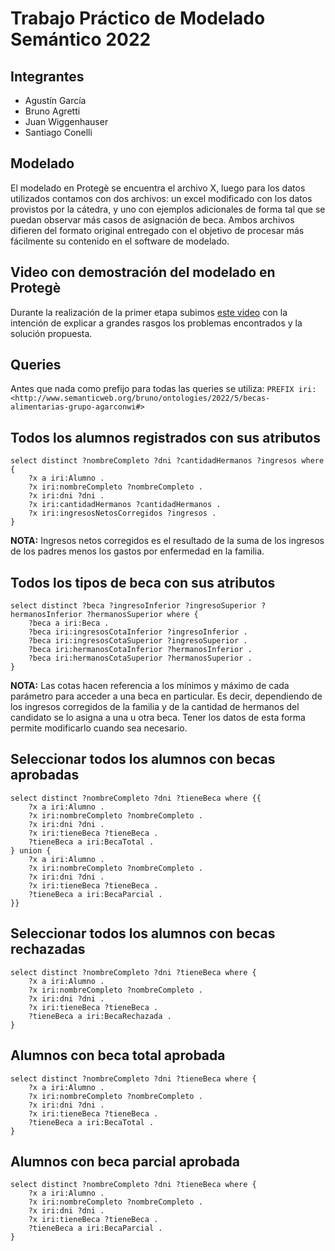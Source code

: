 # Trabajo Práctico de Modelado Semántico 2022
## Integrantes
* Agustín García
* Bruno Agretti
* Juan Wiggenhauser
* Santiago Conelli

## Modelado
El modelado en Protegè se encuentra el archivo X, luego para los datos utilizados contamos con dos archivos: un excel modificado con los datos provistos por la cátedra, y uno con ejemplos adicionales de forma tal que se puedan observar más casos de asignación de beca. Ambos archivos difieren del formato original entregado con el objetivo de procesar más fácilmente su contenido en el software de modelado.

## Video con demostración del modelado en Protegè
Durante la realización de la primer etapa subimos [este video](https://www.youtube.com/watch?v=Af2zAfW4mm0&t=202s&ab_channel=BrunoAgretti) con la intención de explicar a grandes rasgos los problemas encontrados y la solución propuesta.


## Queries
Antes que nada como prefijo para todas las queries se utiliza: ` PREFIX iri: <http://www.semanticweb.org/bruno/ontologies/2022/5/becas-alimentarias-grupo-agarconwi#> `

## Todos los alumnos registrados con sus atributos
```
select distinct ?nombreCompleto ?dni ?cantidadHermanos ?ingresos where {
	?x a iri:Alumno .
    ?x iri:nombreCompleto ?nombreCompleto .
    ?x iri:dni ?dni .
    ?x iri:cantidadHermanos ?cantidadHermanos .
    ?x iri:ingresosNetosCorregidos ?ingresos .
}
```
**NOTA:** Ingresos netos corregidos es el resultado de la suma de los ingresos de los padres menos los gastos por enfermedad en la familia.

## Todos los tipos de beca con sus atributos
```
select distinct ?beca ?ingresoInferior ?ingresoSuperior ?hermanosInferior ?hermanosSuperior where {
	?beca a iri:Beca .
    ?beca iri:ingresosCotaInferior ?ingresoInferior .
    ?beca iri:ingresosCotaSuperior ?ingresoSuperior .
    ?beca iri:hermanosCotaInferior ?hermanosInferior .
    ?beca iri:hermanosCotaSuperior ?hermanosSuperior .
}
```
**NOTA:** Las cotas hacen referencia a los mínimos y máximo de cada parámetro para acceder a una beca en particular. Es decir, dependiendo de los ingresos corregidos de la familia y de la cantidad de hermanos del candidato se lo asigna a una u otra beca. Tener los datos de esta forma permite modificarlo cuando sea necesario. 

## Seleccionar todos los alumnos con becas aprobadas
```
select distinct ?nombreCompleto ?dni ?tieneBeca where {{
	?x a iri:Alumno .
    ?x iri:nombreCompleto ?nombreCompleto .
    ?x iri:dni ?dni .
    ?x iri:tieneBeca ?tieneBeca .
    ?tieneBeca a iri:BecaTotal . 
} union {
    ?x a iri:Alumno .
    ?x iri:nombreCompleto ?nombreCompleto .
    ?x iri:dni ?dni .
    ?x iri:tieneBeca ?tieneBeca .
    ?tieneBeca a iri:BecaParcial .
}}
```

## Seleccionar todos los alumnos con becas rechazadas
```
select distinct ?nombreCompleto ?dni ?tieneBeca where { 
	?x a iri:Alumno .
    ?x iri:nombreCompleto ?nombreCompleto .
    ?x iri:dni ?dni .
    ?x iri:tieneBeca ?tieneBeca .
    ?tieneBeca a iri:BecaRechazada . 
}
``` 

## Alumnos con beca total aprobada
```
select distinct ?nombreCompleto ?dni ?tieneBeca where {
	?x a iri:Alumno .
    ?x iri:nombreCompleto ?nombreCompleto .
    ?x iri:dni ?dni .
    ?x iri:tieneBeca ?tieneBeca .
    ?tieneBeca a iri:BecaTotal . 
}
```

## Alumnos con beca parcial aprobada
```
select distinct ?nombreCompleto ?dni ?tieneBeca where {
	?x a iri:Alumno .
    ?x iri:nombreCompleto ?nombreCompleto .
    ?x iri:dni ?dni .
    ?x iri:tieneBeca ?tieneBeca .
    ?tieneBeca a iri:BecaParcial . 
}
```


